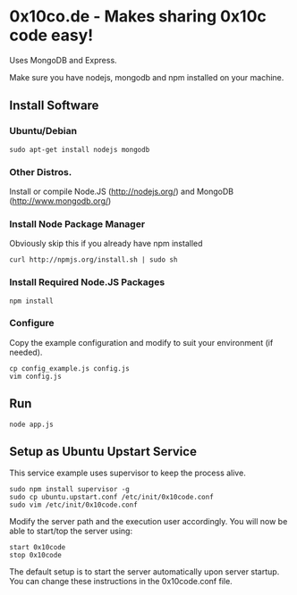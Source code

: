 # 0x10co.de - Makes sharing 0x10c code easy!

Uses MongoDB and Express.

Make sure you have nodejs, mongodb and npm installed on your machine.

## Install Software

### Ubuntu/Debian

    sudo apt-get install nodejs mongodb

### Other Distros.

Install or compile Node.JS (http://nodejs.org/) and MongoDB (http://www.mongodb.org/)

### Install Node Package Manager

Obviously skip this if you already have npm installed

    curl http://npmjs.org/install.sh | sudo sh

### Install Required Node.JS Packages

    npm install

### Configure

Copy the example configuration and modify to suit your environment (if needed).

    cp config_example.js config.js
    vim config.js

## Run

    node app.js

## Setup as Ubuntu Upstart Service

This service example uses supervisor to keep the process alive.

    sudo npm install supervisor -g
    sudo cp ubuntu.upstart.conf /etc/init/0x10code.conf
    sudo vim /etc/init/0x10code.conf

Modify the server path and the execution user accordingly. You will now be able to start/top the server using:

    start 0x10code
    stop 0x10code

The default setup is to start the server automatically upon server startup. You can change these instructions in the 0x10code.conf file.
